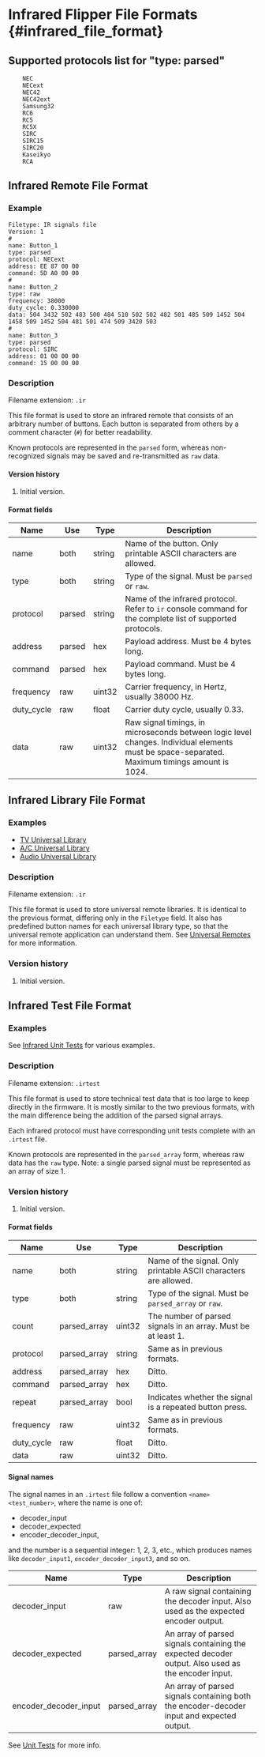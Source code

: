 # Infrared Flipper File Formats {#infrared_file_format}

## Supported protocols list for "type: parsed"

```
    NEC
    NECext
    NEC42
    NEC42ext
    Samsung32
    RC6
    RC5
    RC5X
    SIRC
    SIRC15
    SIRC20
    Kaseikyo
    RCA
```

## Infrared Remote File Format

### Example

    Filetype: IR signals file
    Version: 1
    #
    name: Button_1
    type: parsed
    protocol: NECext
    address: EE 87 00 00
    command: 5D A0 00 00
    #
    name: Button_2
    type: raw
    frequency: 38000
    duty_cycle: 0.330000
    data: 504 3432 502 483 500 484 510 502 502 482 501 485 509 1452 504 1458 509 1452 504 481 501 474 509 3420 503
    #
    name: Button_3
    type: parsed
    protocol: SIRC
    address: 01 00 00 00
    command: 15 00 00 00

### Description

Filename extension: `.ir`

This file format is used to store an infrared remote that consists of an arbitrary number of buttons.
Each button is separated from others by a comment character (`#`) for better readability.

Known protocols are represented in the `parsed` form, whereas non-recognized signals may be saved and re-transmitted as `raw` data.

#### Version history

1. Initial version.

#### Format fields

| Name       | Use    | Type   | Description                                                                                                                                   |
| ---------- | ------ | ------ | --------------------------------------------------------------------------------------------------------------------------------------------- |
| name       | both   | string | Name of the button. Only printable ASCII characters are allowed.                                                                              |
| type       | both   | string | Type of the signal. Must be `parsed` or `raw`.                                                                                                |
| protocol   | parsed | string | Name of the infrared protocol. Refer to `ir` console command for the complete list of supported protocols.                                    |
| address    | parsed | hex    | Payload address. Must be 4 bytes long.                                                                                                        |
| command    | parsed | hex    | Payload command. Must be 4 bytes long.                                                                                                        |
| frequency  | raw    | uint32 | Carrier frequency, in Hertz, usually 38000 Hz.                                                                                                |
| duty_cycle | raw    | float  | Carrier duty cycle, usually 0.33.                                                                                                             |
| data       | raw    | uint32 | Raw signal timings, in microseconds between logic level changes. Individual elements must be space-separated. Maximum timings amount is 1024. |

## Infrared Library File Format

### Examples

- [TV Universal Library](https://github.com/sram69/flipperzero-firmware/blob/dev/applications/main/infrared/resources/infrared/assets/tv.ir)
- [A/C Universal Library](https://github.com/sram69/flipperzero-firmware/blob/dev/applications/main/infrared/resources/infrared/assets/ac.ir)
- [Audio Universal Library](https://github.com/sram69/flipperzero-firmware/blob/dev/applications/main/infrared/resources/infrared/assets/audio.ir)

### Description

Filename extension: `.ir`

This file format is used to store universal remote libraries. It is identical to the previous format, differing only in the `Filetype` field.
It also has predefined button names for each universal library type, so that the universal remote application can understand them.
See [Universal Remotes](../UniversalRemotes.md) for more information.

### Version history

1. Initial version.

## Infrared Test File Format

### Examples

See [Infrared Unit Tests](https://github.com/sram69/flipperzero-firmware/tree/dev/applications/debug/unit_tests/resources/unit_tests/infrared) for various examples.

### Description

Filename extension: `.irtest`

This file format is used to store technical test data that is too large to keep directly in the firmware.
It is mostly similar to the two previous formats, with the main difference being the addition of the parsed signal arrays.

Each infrared protocol must have corresponding unit tests complete with an `.irtest` file.

Known protocols are represented in the `parsed_array` form, whereas raw data has the `raw` type.
Note: a single parsed signal must be represented as an array of size 1.

### Version history

1. Initial version.

#### Format fields

| Name       | Use          | Type   | Description                                                      |
| ---------- | ------------ | ------ | ---------------------------------------------------------------- |
| name       | both         | string | Name of the signal. Only printable ASCII characters are allowed. |
| type       | both         | string | Type of the signal. Must be `parsed_array` or `raw`.             |
| count      | parsed_array | uint32 | The number of parsed signals in an array. Must be at least 1.    |
| protocol   | parsed_array | string | Same as in previous formats.                                     |
| address    | parsed_array | hex    | Ditto.                                                           |
| command    | parsed_array | hex    | Ditto.                                                           |
| repeat     | parsed_array | bool   | Indicates whether the signal is a repeated button press.         |
| frequency  | raw          | uint32 | Same as in previous formats.                                     |
| duty_cycle | raw          | float  | Ditto.                                                           |
| data       | raw          | uint32 | Ditto.                                                           |

#### Signal names

The signal names in an `.irtest` file follow a convention `<name><test_number>`, where the name is one of:

- decoder_input
- decoder_expected
- encoder_decoder_input,

and the number is a sequential integer: 1, 2, 3, etc., which produces names like `decoder_input1`, `encoder_decoder_input3`, and so on.

| Name                  | Type         | Description                                                                                           |
| --------------------- | ------------ | ----------------------------------------------------------------------------------------------------- |
| decoder_input         | raw          | A raw signal containing the decoder input. Also used as the expected encoder output.               |
| decoder_expected      | parsed_array | An array of parsed signals containing the expected decoder output. Also used as the encoder input. |
| encoder_decoder_input | parsed_array | An array of parsed signals containing both the encoder-decoder input and expected output.             |

See [Unit Tests](../UnitTests.md) for more info.
